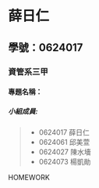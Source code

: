 # 薛日仁

## 學號：0624017

### 資管系三甲

#### 專題名稱：

##### 小組成員:

> * 0624017 薛日仁
> * 0624061 邱美萱
> * 0624027 陳水墻
> * 0624073 楊凱勛

HOMEWORK
